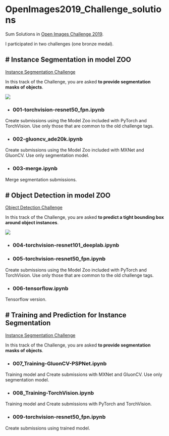 

# OpenImages2019_Challenge_solutions

Sum Solutions in [Open Images Challenge 2019](https://storage.googleapis.com/openimages/web/factsfigures.html).

I participated in two challenges (one bronze medal).

## # Instance Segmentation in model ZOO

[Instance Segmentation Challenge](https://www.kaggle.com/c/open-images-2019-instance-segmentation)

In this track of the Challenge, you are asked **to provide segmentation masks of objects**.

![](https://storage.googleapis.com/kaggle-media/competitions/open-images/catcafe.png)

- ### 001-torchvision-resnet50_fpn.ipynb

Create submissions using the Model Zoo included with PyTorch and TorchVision. Use only those that are common to the old challenge tags.

- ### 002-gluoncv_ade20k.ipynb

Create submissions using the Model Zoo included with MXNet and GluonCV. Use only segmentation model.

- ### 003-merge.ipynb

Merge segmentation submissions.

## # Object Detection in model ZOO

[Object Detection Challenge](https://www.kaggle.com/c/open-images-2019-object-detection)

In this track of the Challenge, you are asked **to predict a tight bounding box around object instances**.

![](https://storage.googleapis.com/kaggle-media/competitions/open-images/guitarist.png)



- ### 004-torchvision-resnet101_deeplab.ipynb

- ### 005-torchvision-resnet50_fpn.ipynb

Create submissions using the Model Zoo included with PyTorch and TorchVision. Use only those that are common to the old challenge tags.

- ### 006-tensorflow.ipynb

Tensorflow version.

## # Training and Prediction for Instance Segmentation

[Instance Segmentation Challenge](https://www.kaggle.com/c/open-images-2019-instance-segmentation)

In this track of the Challenge, you are asked **to provide segmentation masks of objects**.

- ### 007_Training-GluonCV-PSPNet.ipynb

Training model and Create submissions with MXNet and GluonCV. Use only segmentation model.

- ### 008_Training-TorchVision.ipynb

Training model and Create submissions with PyTorch and TorchVision.

- ### 009-torchvision-resnet50_fpn.ipynb

Create submissions using trained model.
